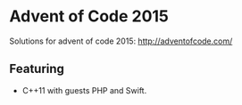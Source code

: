 Advent of Code 2015
===================
Solutions for advent of code 2015: http://adventofcode.com/

Featuring
---------
* C++11 with guests PHP and Swift.
